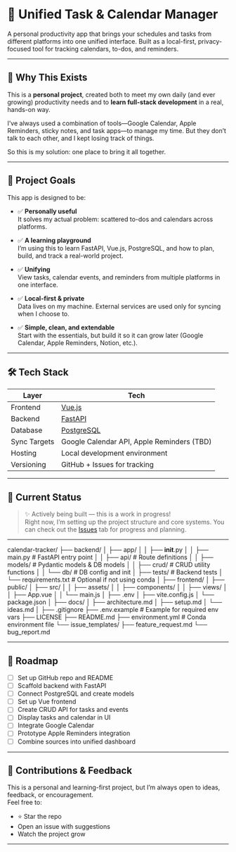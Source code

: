 # 📅 Unified Task & Calendar Manager

A personal productivity app that brings your schedules and tasks from different platforms into one unified interface. Built as a local-first, privacy-focused tool for tracking calendars, to-dos, and reminders.

---

## 🧠 Why This Exists

This is a **personal project**, created both to meet my own daily (and ever growing) productivity needs and to **learn full-stack development** in a real, hands-on way.

I’ve always used a combination of tools—Google Calendar, Apple Reminders, sticky notes, and task apps—to manage my time. But they don’t talk to each other, and I kept losing track of things.

So this is my solution: one place to bring it all together.

---

## 🎯 Project Goals

This app is designed to be:

- ✅ **Personally useful**  
  It solves my actual problem: scattered to-dos and calendars across platforms.

- ✅ **A learning playground**  
  I’m using this to learn FastAPI, Vue.js, PostgreSQL, and how to plan, build, and track a real-world project.

- ✅ **Unifying**  
  View tasks, calendar events, and reminders from multiple platforms in one interface.

- ✅ **Local-first & private**  
  Data lives on my machine. External services are used only for syncing when I choose to.

- ✅ **Simple, clean, and extendable**  
  Start with the essentials, but build it so it can grow later (Google Calendar, Apple Reminders, Notion, etc.).

---

## 🛠️ Tech Stack

| Layer        | Tech                   |
|--------------|------------------------|
| Frontend     | [Vue.js](https://vuejs.org/) |
| Backend      | [FastAPI](https://fastapi.tiangolo.com/) |
| Database     | [PostgreSQL](https://www.postgresql.org/) |
| Sync Targets | Google Calendar API, Apple Reminders (TBD) |
| Hosting      | Local development environment |
| Versioning   | GitHub + Issues for tracking |

---

## 🚧 Current Status

> ✨ Actively being built — this is a work in progress!  
Right now, I’m setting up the project structure and core systems. You can check out the [Issues](https://github.com/your-username/your-repo-name/issues) tab for progress and planning.

---

calendar-tracker/
├── backend/
│   ├── app/
│   │   ├── __init__.py
│   │   ├── main.py              # FastAPI entry point
│   │   ├── api/                 # Route definitions
│   │   ├── models/              # Pydantic models & DB models
│   │   ├── crud/                # CRUD utility functions
│   │   └── db/                  # DB config and init
│   ├── tests/                   # Backend tests
│   └── requirements.txt         # Optional if not using conda
│
├── frontend/
│   ├── public/
│   ├── src/
│   │   ├── assets/
│   │   ├── components/
│   │   ├── views/
│   │   ├── App.vue
│   │   └── main.js
│   ├── .env
│   ├── vite.config.js
│   └── package.json
│
├── docs/
│   ├── architecture.md
│   ├── setup.md
│   └── ideas.md
│
├── .gitignore
├── .env.example                # Example for required env vars
├── LICENSE
├── README.md
├── environment.yml            # Conda environment file
└── issue_templates/
    ├── feature_request.md
    └── bug_report.md

---

## 📌 Roadmap

- [ ] Set up GitHub repo and README
- [ ] Scaffold backend with FastAPI
- [ ] Connect PostgreSQL and create models
- [ ] Set up Vue frontend
- [ ] Create CRUD API for tasks and events
- [ ] Display tasks and calendar in UI
- [ ] Integrate Google Calendar
- [ ] Prototype Apple Reminders integration
- [ ] Combine sources into unified dashboard

---

## 📝 Contributions & Feedback

This is a personal and learning-first project, but I’m always open to ideas, feedback, or encouragement.  
Feel free to:

- ⭐ Star the repo
- Open an issue with suggestions
- Watch the project grow

---
